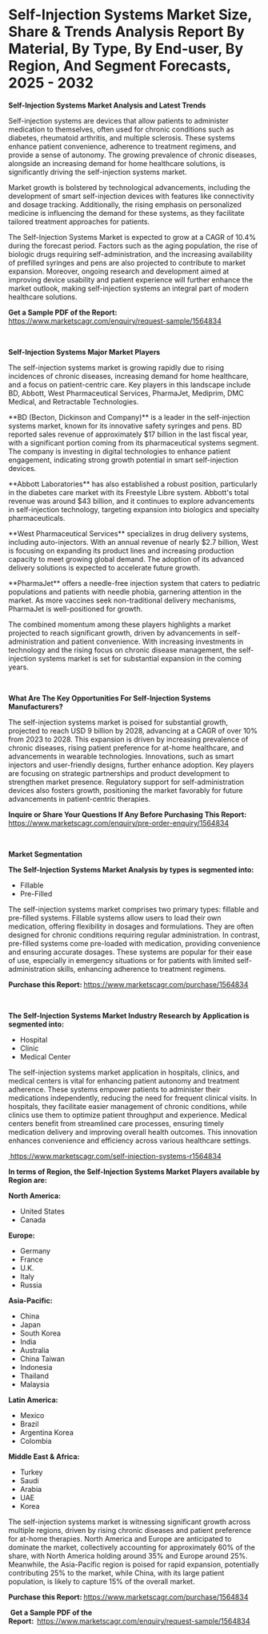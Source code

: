 <p><h1>Self-Injection Systems Market Size, Share & Trends Analysis Report By Material, By Type, By End-user, By Region, And Segment Forecasts, 2025 - 2032</h1></p><p><strong>Self-Injection Systems Market Analysis and Latest Trends</strong></p>
<p><p>Self-injection systems are devices that allow patients to administer medication to themselves, often used for chronic conditions such as diabetes, rheumatoid arthritis, and multiple sclerosis. These systems enhance patient convenience, adherence to treatment regimens, and provide a sense of autonomy. The growing prevalence of chronic diseases, alongside an increasing demand for home healthcare solutions, is significantly driving the self-injection systems market.</p><p>Market growth is bolstered by technological advancements, including the development of smart self-injection devices with features like connectivity and dosage tracking. Additionally, the rising emphasis on personalized medicine is influencing the demand for these systems, as they facilitate tailored treatment approaches for patients.</p><p>The Self-Injection Systems Market is expected to grow at a CAGR of 10.4% during the forecast period. Factors such as the aging population, the rise of biologic drugs requiring self-administration, and the increasing availability of prefilled syringes and pens are also projected to contribute to market expansion. Moreover, ongoing research and development aimed at improving device usability and patient experience will further enhance the market outlook, making self-injection systems an integral part of modern healthcare solutions.</p></p>
<p><strong>Get a Sample PDF of the Report:&nbsp;</strong> <a href="https://www.marketscagr.com/enquiry/request-sample/1564834?utm_campaign=2194&utm_medium=2&utm_source=Github&utm_content=ia&utm_term=16042025&utm_id=self-injection-systems">https://www.marketscagr.com/enquiry/request-sample/1564834</a></p>
<p>&nbsp;</p>
<p><strong>Self-Injection Systems Major Market Players</strong></p>
<p><p>The self-injection systems market is growing rapidly due to rising incidences of chronic diseases, increasing demand for home healthcare, and a focus on patient-centric care. Key players in this landscape include BD, Abbott, West Pharmaceutical Services, PharmaJet, Mediprim, DMC Medical, and Retractable Technologies.</p><p>**BD (Becton, Dickinson and Company)** is a leader in the self-injection systems market, known for its innovative safety syringes and pens. BD reported sales revenue of approximately $17 billion in the last fiscal year, with a significant portion coming from its pharmaceutical systems segment. The company is investing in digital technologies to enhance patient engagement, indicating strong growth potential in smart self-injection devices.</p><p>**Abbott Laboratories** has also established a robust position, particularly in the diabetes care market with its Freestyle Libre system. Abbott's total revenue was around $43 billion, and it continues to explore advancements in self-injection technology, targeting expansion into biologics and specialty pharmaceuticals.</p><p>**West Pharmaceutical Services** specializes in drug delivery systems, including auto-injectors. With an annual revenue of nearly $2.7 billion, West is focusing on expanding its product lines and increasing production capacity to meet growing global demand. The adoption of its advanced delivery solutions is expected to accelerate future growth.</p><p>**PharmaJet** offers a needle-free injection system that caters to pediatric populations and patients with needle phobia, garnering attention in the market. As more vaccines seek non-traditional delivery mechanisms, PharmaJet is well-positioned for growth.</p><p>The combined momentum among these players highlights a market projected to reach significant growth, driven by advancements in self-administration and patient convenience. With increasing investments in technology and the rising focus on chronic disease management, the self-injection systems market is set for substantial expansion in the coming years.</p></p>
<p>&nbsp;</p>
<p><strong>What Are The Key Opportunities For Self-Injection Systems Manufacturers?</strong></p>
<p><p>The self-injection systems market is poised for substantial growth, projected to reach USD 9 billion by 2028, advancing at a CAGR of over 10% from 2023 to 2028. This expansion is driven by increasing prevalence of chronic diseases, rising patient preference for at-home healthcare, and advancements in wearable technologies. Innovations, such as smart injectors and user-friendly designs, further enhance adoption. Key players are focusing on strategic partnerships and product development to strengthen market presence. Regulatory support for self-administration devices also fosters growth, positioning the market favorably for future advancements in patient-centric therapies.</p></p>
<p><strong>Inquire or Share Your Questions If Any Before Purchasing This Report:</strong> <a href="https://www.marketscagr.com/enquiry/pre-order-enquiry/1564834?utm_campaign=2194&utm_medium=2&utm_source=Github&utm_content=ia&utm_term=16042025&utm_id=self-injection-systems">https://www.marketscagr.com/enquiry/pre-order-enquiry/1564834</a></p>
<p>&nbsp;</p>
<p><strong>Market Segmentation</strong></p>
<p><strong>The Self-Injection Systems Market Analysis by types is segmented into:</strong></p>
<p><ul><li>Fillable</li><li>Pre-Filled</li></ul></p>
<p><p>The self-injection systems market comprises two primary types: fillable and pre-filled systems. Fillable systems allow users to load their own medication, offering flexibility in dosages and formulations. They are often designed for chronic conditions requiring regular administration. In contrast, pre-filled systems come pre-loaded with medication, providing convenience and ensuring accurate dosages. These systems are popular for their ease of use, especially in emergency situations or for patients with limited self-administration skills, enhancing adherence to treatment regimens.</p></p>
<p><strong>Purchase this Report:&nbsp;</strong><a href="https://www.marketscagr.com/purchase/1564834?utm_campaign=2194&utm_medium=2&utm_source=Github&utm_content=ia&utm_term=16042025&utm_id=self-injection-systems">https://www.marketscagr.com/purchase/1564834</a></p>
<p>&nbsp;</p>
<p><strong>The Self-Injection Systems Market Industry Research by Application is segmented into:</strong></p>
<p><ul><li>Hospital</li><li>Clinic</li><li>Medical Center</li></ul></p>
<p><p>The self-injection systems market application in hospitals, clinics, and medical centers is vital for enhancing patient autonomy and treatment adherence. These systems empower patients to administer their medications independently, reducing the need for frequent clinical visits. In hospitals, they facilitate easier management of chronic conditions, while clinics use them to optimize patient throughput and experience. Medical centers benefit from streamlined care processes, ensuring timely medication delivery and improving overall health outcomes. This innovation enhances convenience and efficiency across various healthcare settings.</p></p>
<p><a href="https://www.marketscagr.com/self-injection-systems-r1564834?utm_campaign=2194&utm_medium=2&utm_source=Github&utm_content=ia&utm_term=16042025&utm_id=self-injection-systems">&nbsp;https://www.marketscagr.com/self-injection-systems-r1564834</a></p>
<p><strong>In terms of Region, the Self-Injection Systems Market Players available by Region are:</strong></p>
<p>
    <p> <strong> North America: </strong>
        <ul>
            <li>United States</li>
            <li>Canada</li>
        </ul>
        </p> 
    <p> <strong> Europe: </strong>
        <ul>
            <li>Germany</li>
            <li>France</li>
            <li>U.K.</li>
            <li>Italy</li>
            <li>Russia</li>
        </ul>
        </p> 
    <p> <strong> Asia-Pacific: </strong>
        <ul>
            <li>China</li>
            <li>Japan</li>
            <li>South Korea</li>
            <li>India</li>
            <li>Australia</li>
            <li>China Taiwan</li>
            <li>Indonesia</li>
            <li>Thailand</li>
            <li>Malaysia</li>
        </ul>
        </p> 
    <p> <strong> Latin America: </strong>
        <ul>
            <li>Mexico</li>
            <li>Brazil</li>
            <li>Argentina Korea</li>
            <li>Colombia</li>
        </ul>
        </p> 
    <p> <strong> Middle East & Africa: </strong>
        <ul>
            <li>Turkey</li>
            <li>Saudi</li>
            <li>Arabia</li>
            <li>UAE</li>
            <li>Korea</li>
        </ul>
    </p>
    </p>
<p><p>The self-injection systems market is witnessing significant growth across multiple regions, driven by rising chronic diseases and patient preference for at-home therapies. North America and Europe are anticipated to dominate the market, collectively accounting for approximately 60% of the share, with North America holding around 35% and Europe around 25%. Meanwhile, the Asia-Pacific region is poised for rapid expansion, potentially contributing 25% to the market, while China, with its large patient population, is likely to capture 15% of the overall market.</p></p>
<p><strong>Purchase this Report: </strong><a href="https://www.marketscagr.com/purchase/1564834?utm_campaign=2194&utm_medium=2&utm_source=Github&utm_content=ia&utm_term=16042025&utm_id=self-injection-systems">https://www.marketscagr.com/purchase/1564834</a></p>
<p>&nbsp;<strong>Get a Sample PDF of the Report:&nbsp;&nbsp;</strong><a href="https://www.marketscagr.com/enquiry/request-sample/1564834?utm_campaign=2194&utm_medium=2&utm_source=Github&utm_content=ia&utm_term=16042025&utm_id=self-injection-systems">https://www.marketscagr.com/enquiry/request-sample/1564834</a></p>
<p><strong></strong></p>
<p><p></p><p></p><p></p></p>